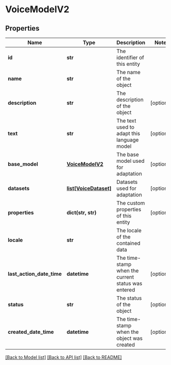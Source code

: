 # VoiceModelV2

## Properties
Name | Type | Description | Notes
------------ | ------------- | ------------- | -------------
**id** | **str** | The identifier of this entity | 
**name** | **str** | The name of the object | 
**description** | **str** | The description of the object | [optional] 
**text** | **str** | The text used to adapt this language model | [optional] 
**base_model** | [**VoiceModelV2**](VoiceModelV2.md) | The base model used for adaptation | [optional] 
**datasets** | [**list[VoiceDataset]**](VoiceDataset.md) | Datasets used for adaptation | [optional] 
**properties** | **dict(str, str)** | The custom properties of this entity | [optional] 
**locale** | **str** | The locale of the contained data | 
**last_action_date_time** | **datetime** | The time-stamp when the current status was entered | [optional] 
**status** | **str** | The status of the object | [optional] 
**created_date_time** | **datetime** | The time-stamp when the object was created | [optional] 

[[Back to Model list]](../README.md#documentation-for-models) [[Back to API list]](../README.md#documentation-for-api-endpoints) [[Back to README]](../README.md)


